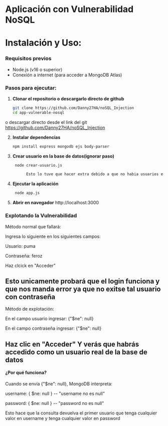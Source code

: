 # Aplicación con Vulnerabilidad NoSQL 

# Instalación y Uso:

### Requisitos previos
- Node.js (v16 o superior)
- Conexión a internet (para acceder a MongoDB Atlas)

### Pasos para ejecutar:
1. **Clonar el repositorio o descargarlo directo de github**
   ```bash
   git clone https://github.com/Danny27HA/noSQL_Injection
   cd app-vulnerable-nosql

o descargar directo desde el link del git https://github.com/Danny27HA/noSQL_Injection

2. **Instalar dependencias**
   ```bash
   npm install express mongodb ejs body-parser


3. **Crear usuario en la base de datos(ignorar paso)**
   ```bash
    node crear-usuario.js

         Esto lo tuve que hacer extra debido a que no habia usuarios en la base de datos y por ello el metodo para acceder que queria ocupar no funcionaba, sin embargo ya con el usuario que se ha agregado, no es necesario ejecutarlo, asi que pasa directo al paso 4

4. **Ejecutar la aplicación**
   ```bash
    node app.js

5. **Abrir en navegador**
http://localhost:3000





### Explotando la Vulnerabilidad

Método normal que fallará:

Ingresa lo siguiente en los siguientes campos:

Usuario: puma

Contraseña: feroz

Haz clcick en "Acceder"

Esto unicamente probará que el login funciona y que nos manda error ya que no exitse tal usuario con contraseña
--------------------------------------------------------------------------------------------------------------

Método de explotación:

En el campo usuario ingresar: {"$ne": null}

En el campo contraseña ingresar: {"$ne": null}

Haz clic en "Acceder" Y verás que habrás accedido como un usuario real de la base de datos
------------------------------------------------------------------------------------------------------------------

#### ¿Por qué funciona?

Cuando se envía {"$ne": null}, MongoDB interpreta:

username: { $ne: null } -- "username no es null"

password: { $ne: null } -- "password no es null"

Esto hace que la consulta devuelva el primer usuario que tenga cualquier valor en username y tenga cualquier valor en password
